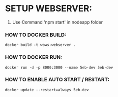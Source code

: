 <h1>SETUP WEBSERVER:</h1>

1. Use Command 'npm start' in nodeapp folder

<h3>HOW TO DOCKER BUILD:</h3>

    docker build -t wows-webserver .

<h3>HOW TO DOCKER RUN:</h3>

    docker run -d -p 8000:3000 --name 5eb-dev 5eb-dev

<h3>HOW TO ENABLE AUTO START / RESTART:</h3>

    docker update --restart=always 5eb-dev